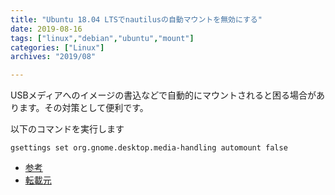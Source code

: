 ```yaml
---
title: "Ubuntu 18.04 LTSでnautilusの自動マウントを無効にする"
date: 2019-08-16
tags: ["linux","debian","ubuntu","mount"]
categories: ["Linux"]
archives: "2019/08"

---
```


USBメディアへのイメージの書込などで自動的にマウントされると困る場合があります。その対策として便利です。

<!--more-->

以下のコマンドを実行します

	gsettings set org.gnome.desktop.media-handling automount false

* [参考](https://askubuntu.com/questions/89244/how-to-disable-automount-in-nautiluss-preferences)
* [転載元](https://gist.github.com/mamemomonga/d4051c5b3d2ee2a5df9bb91913000df7)

